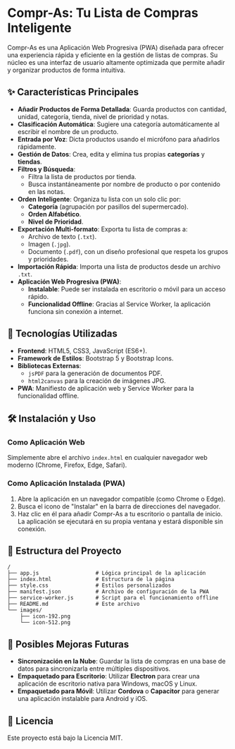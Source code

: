 # Compr-As: Tu Lista de Compras Inteligente

Compr-As es una Aplicación Web Progresiva (PWA) diseñada para ofrecer una experiencia rápida y eficiente en la gestión de listas de compras. Su núcleo es una interfaz de usuario altamente optimizada que permite añadir y organizar productos de forma intuitiva.

## ✨ Características Principales

- **Añadir Productos de Forma Detallada**: Guarda productos con cantidad, unidad, categoría, tienda, nivel de prioridad y notas.
- **Clasificación Automática**: Sugiere una categoría automáticamente al escribir el nombre de un producto.
- **Entrada por Voz**: Dicta productos usando el micrófono para añadirlos rápidamente.
- **Gestión de Datos**: Crea, edita y elimina tus propias **categorías** y **tiendas**.
- **Filtros y Búsqueda**:
    - Filtra la lista de productos por tienda.
    - Busca instantáneamente por nombre de producto o por contenido en las notas.
- **Orden Inteligente**: Organiza tu lista con un solo clic por:
    - **Categoría** (agrupación por pasillos del supermercado).
    - **Orden Alfabético**.
    - **Nivel de Prioridad**.
- **Exportación Multi-formato**: Exporta tu lista de compras a:
    - Archivo de texto (`.txt`).
    - Imagen (`.jpg`).
    - Documento (`.pdf`), con un diseño profesional que respeta los grupos y prioridades.
- **Importación Rápida**: Importa una lista de productos desde un archivo `.txt`.
- **Aplicación Web Progresiva (PWA)**:
    - **Instalable**: Puede ser instalada en escritorio o móvil para un acceso rápido.
    - **Funcionalidad Offline**: Gracias al Service Worker, la aplicación funciona sin conexión a internet.

## 🚀 Tecnologías Utilizadas

- **Frontend**: HTML5, CSS3, JavaScript (ES6+).
- **Framework de Estilos**: Bootstrap 5 y Bootstrap Icons.
- **Bibliotecas Externas**:
    - `jsPDF` para la generación de documentos PDF.
    - `html2canvas` para la creación de imágenes JPG.
- **PWA**: Manifiesto de aplicación web y Service Worker para la funcionalidad offline.

## 🛠️ Instalación y Uso

### Como Aplicación Web
Simplemente abre el archivo `index.html` en cualquier navegador web moderno (Chrome, Firefox, Edge, Safari).

### Como Aplicación Instalada (PWA)
1.  Abre la aplicación en un navegador compatible (como Chrome o Edge).
2.  Busca el icono de "Instalar" en la barra de direcciones del navegador.
3.  Haz clic en él para añadir Compr-As a tu escritorio o pantalla de inicio. La aplicación se ejecutará en su propia ventana y estará disponible sin conexión.

## 📂 Estructura del Proyecto

```
/
├── app.js                  # Lógica principal de la aplicación
├── index.html              # Estructura de la página
├── style.css               # Estilos personalizados
├── manifest.json           # Archivo de configuración de la PWA
├── service-worker.js       # Script para el funcionamiento offline
├── README.md               # Este archivo
└── images/
    ├── icon-192.png
    └── icon-512.png
```

## 🔮 Posibles Mejoras Futuras

- **Sincronización en la Nube**: Guardar la lista de compras en una base de datos para sincronizarla entre múltiples dispositivos.
- **Empaquetado para Escritorio**: Utilizar **Electron** para crear una aplicación de escritorio nativa para Windows, macOS y Linux.
- **Empaquetado para Móvil**: Utilizar **Cordova** o **Capacitor** para generar una aplicación instalable para Android y iOS.

## 📄 Licencia

Este proyecto está bajo la Licencia MIT.

